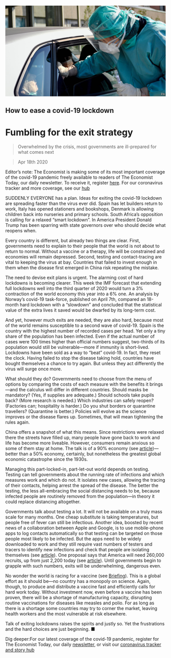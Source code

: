 ![](./images/20200418_LDP001_0.jpg)

## How to ease a covid-19 lockdown

# Fumbling for the exit strategy

> Overwhelmed by the crisis, most governments are ill-prepared for what comes next

> Apr 18th 2020

Editor’s note: The Economist is making some of its most important coverage of the covid-19 pandemic freely available to readers of The Economist Today, our daily newsletter. To receive it, register [here](https://www.economist.com//newslettersignup). For our coronavirus tracker and more coverage, see our [hub](https://www.economist.com//coronavirus)

SUDDENLY EVERYONE has a plan. Ideas for exiting the covid-19 lockdown are spreading faster than the virus ever did. Spain has let builders return to work, Italy has opened stationers and bookshops, Denmark is allowing children back into nurseries and primary schools. South Africa’s opposition is calling for a relaxed “smart lockdown”. In America President Donald Trump has been sparring with state governors over who should decide what reopens when.

Every country is different, but already two things are clear. First, governments need to explain to their people that the world is not about to return to normal. Without a vaccine or a therapy, life will be constrained and economies will remain depressed. Second, testing and contact-tracing are vital to keeping the virus at bay. Countries that failed to invest enough in them when the disease first emerged in China risk repeating the mistake.

The need to devise exit plans is urgent. The alarming cost of hard lockdowns is becoming clearer. This week the IMF forecast that extending full lockdowns well into the third quarter of 2020 would turn a 3% contraction of the world economy this year into a 6% one. An analysis by Norway’s covid-19 task-force, published on April 7th, compared an 18-month hard lockdown with a “slowdown” and concluded that the statistical value of the extra lives it saved would be dwarfed by its long-term cost.

And yet, however much exits are needed, they are also hard, because most of the world remains susceptible to a second wave of covid-19. Spain is the country with the highest number of recorded cases per head. Yet only a tiny share of the population has been infected. Even if the actual number of cases were 100 times higher than official numbers suggest, two-thirds of its population would still be vulnerable—more if immunity is short-lived. Lockdowns have been sold as a way to “beat” covid-19. In fact, they reset the clock. Having failed to stop the disease taking hold, countries have bought themselves a chance to try again. But unless they act differently the virus will surge once more.

What should they do? Governments need to choose from the menu of options by comparing the costs of each measure with the benefits it brings—and the calculus will differ in different countries. Should masks be mandatory? (Yes, if supplies are adequate.) Should schools take pupils back? (More research is needed.) Which industries can safely reopen? (Factories can; hospitality is harder.) Do you shut borders or quarantine travellers? (Quarantine is better.) Policies will evolve as the science improves or the disease flares up. Sometimes, that will mean tightening the rules again.

China offers a snapshot of what this means. Since restrictions were relaxed there the streets have filled up, many people have gone back to work and life has become more liveable. However, consumers remain anxious so some of them stay at home. The talk is of a 90% economy (see [article](https://www.economist.com//finance-and-economics/2020/04/16/the-dollars-dominance-masks-chinas-rise-in-finance))—better than a 50% economy, certainly, but nonetheless the greatest global economic catastrophe since the 1930s.

Managing this part-locked-in, part-let-out world depends on testing. Testing can tell governments about the running rate of infections and which measures work and which do not. It isolates new cases, allowing the tracing of their contacts, helping arrest the spread of the disease. The better the testing, the less all-embracing the social distancing needs to be, because infected people are routinely removed from the population—in theory it could replace distancing altogether.

Governments talk about testing a lot. It will not be available on a truly mass scale for many months. One cheap substitute is taking temperatures, but people free of fever can still be infectious. Another idea, boosted by recent news of a collaboration between Apple and Google, is to use mobile-phone apps to log contacts automatically so that testing can be targeted on those people most likely to be infected. But the apps need to be widely downloaded to work and they still require vast numbers of testers and tracers to identify new infections and check that people are isolating themselves (see [article](https://www.economist.com//science-and-technology/2020/04/16/app-based-contact-tracing-may-help-countries-get-out-of-lockdown)). One proposal says that America will need 260,000 recruits, up from just 2,200 today (see [article](https://www.economist.com//international/2020/04/16/governments-are-starting-to-ease-restrictions)). Until governments begin to grapple with such numbers, exits will be underwhelming, dangerous even.

No wonder the world is racing for a vaccine (see [Briefing](https://www.economist.com//briefing/2020/04/16/can-the-world-find-a-good-covid-19-vaccine-quickly-enough)). This is a global effort as it should be—no country has a monopoly on science. Again, though, to produce and distribute a vaccine fast and efficiently calls for hard work today. Without investment now, even before a vaccine has been proven, there will be a shortage of manufacturing capacity, disrupting routine vaccinations for diseases like measles and polio. For as long as there is a shortage some countries may try to corner the market, leaving health workers and the most vulnerable at risk elsewhere.

Talk of exiting lockdowns raises the spirits and justly so. Yet the frustrations and the hard choices are just beginning. ■

Dig deeper:For our latest coverage of the covid-19 pandemic, register for The Economist Today, our daily [newsletter](https://www.economist.com//newslettersignup), or visit our [coronavirus tracker and story hub](https://www.economist.com//coronavirus)
